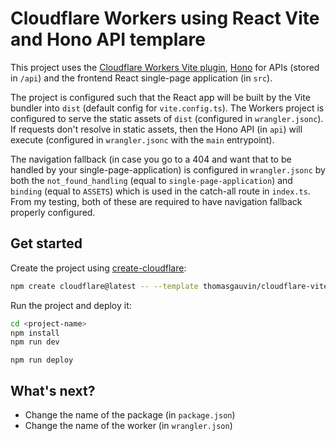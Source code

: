 # Cloudflare Workers using React Vite and Hono API templare

This project uses the [Cloudflare Workers Vite plugin](https://www.npmjs.com/package/@cloudflare/vite-plugin), [Hono](https://hono.dev/) for APIs (stored in `/api`) and the frontend React single-page application (in `src`).

The project is configured such that the React app will be built by the Vite bundler into `dist` (default config for `vite.config.ts`). The Workers project is configured to serve the static assets of `dist` (configured in `wrangler.jsonc`). If requests don't resolve in static assets, then the Hono API (in `api`) will execute (configured in `wrangler.jsonc` with the `main` entrypoint).

The navigation fallback (in case you go to a 404 and want that to be handled by your single-page-application) is configured in `wrangler.jsonc` by both the `not_found_handling` (equal to `single-page-application`) and `binding` (equal to `ASSETS`) which is used in the catch-all route in `index.ts`. From my testing, both of these are required to have navigation fallback properly configured.

## Get started

Create the project using [create-cloudflare](https://www.npmjs.com/package/create-cloudflare):

```sh
npm create cloudflare@latest -- --template thomasgauvin/cloudflare-vite-hono-react
```

Run the project and deploy it:

```sh
cd <project-name>
npm install
npm run dev
```

```
npm run deploy
```

## What's next?

- Change the name of the package (in `package.json`)
- Change the name of the worker (in `wrangler.json`)
